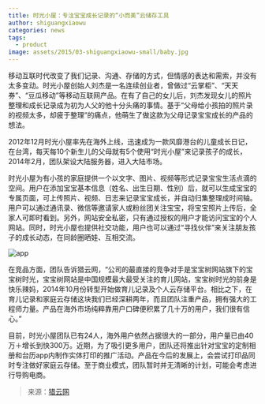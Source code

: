 ```yaml
---
title: 时光小屋：专注宝宝成长记录的“小而美”云储存工具 
author: shiguangxiaowu
categories: news
tags:
  - product
image: assets/2015/03-shiguangxiaowu-small/baby.jpg
---
```


移动互联时代改变了我们记录、沟通、存储的方式，但情感的表达和需索，并没有太多变动。时光小屋创始人刘杰是一名连续创业者，曾做过“云掌柜”、“天天券”、“豆瓜移动”等移动互联网产品。在有了自己的女儿后，刘杰发现女儿的照片整理和成长记录成为初为人父的他十分头痛的事情。基于“父母给小孩拍的照片录的视频太多，却疲于整理”的痛点，他萌生了做这款为父母记录宝宝成长的产品的想法。

2012年12月时光小屋率先在海外上线，迅速成为一款风靡港台的儿童成长日记，在台湾，每天每10个新生儿的父母就有5个使用“时光小屋”来记录孩子的成长，2014年2月，团队架设大陆服务器，进入大陆市场。

时光小屋为有小孩的家庭提供一个以文字、图片、视频等形式记录宝宝生活点滴的空间。用户在添加宝宝基本信息（姓名、出生日期、性别）后，就可以生成宝宝的专属页面，可上传照片、视频、日志来记录宝宝成长，并自动归集整理成时间轴。用户可以通过通讯录、微信等邀请家人或粉丝团关注宝宝，将宝宝照片上传后，全家人可即时看到。另外，网站安全私密，只有通过授权的用户才能访问宝宝的个人网站。同时，时光小屋也提供社交功能，用户也可以通过“寻找伙伴”来关注朋友孩子的成长动态，在同龄圈晒娃、互相交流。

![app](/assets/2015/03-shiguangxiaowu-small/app.jpg)

在竞品方面，团队告诉猎云网，“公司的最直接的竞争对手是宝宝树网站旗下的宝宝树时光，宝宝树网站是中国规模最大最受关注的育儿网站，宝宝树时光的前身是快乐辣妈，2014年10月份转型开始做育儿记录及个人云存储平台。相比之下，在育儿记录和家庭云存储这块我们已经深耕两年，而且团队注重产品，拥有强大的工程师力量。产品在海外市场纯粹靠用户口碑便积累了几十万的用户，我们很有信心。”

目前，时光小屋团队已有24人，海外用户依然占据很大的一部分，用户量已由40万＋增长到快300万。近期，为了吸引更多用户，团队还将推出针对宝宝的定制相册和台历app内制作实体打印的推广活动。产品在今后的发展上，会尝试打印品同时专注做好家庭云存储。至于商业模式，团队暂时并无清晰的计划，可能会考虑进行导购电商。

> 来源：[猎云网](http://www.sohu.com/a/8824843_118792)
